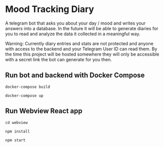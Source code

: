 # Mood Tracking Diary
A telegram bot that asks you about your day / mood and writes your answers into a database. In the future it will be able to generate diaries for you to read and analyze the data it collected in a meaningful way.

Warning: Currently diary entries and stats are not protected and anyone with access to the backend and your Telegram User ID can read them. By the time this project will be hosted somewhere they will only be accessible with a secret link the bot can generate for you then.

## Run bot and backend with Docker Compose
```
docker-compose build

docker-compose up
```

## Run Webview React app
```
cd webview

npm install

npm start
```
